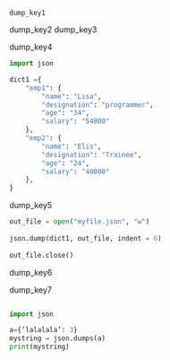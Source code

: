 ```ngMeta
dump_key1
```

dump_key2
dump_key3


dump_key4

    
```python
import json

dict1 ={
    "emp1": {
        "name": "Lisa",
        "designation": "programmer",
        "age": "34",
        "salary": "54000"
    },
    "emp2": {
        "name": "Elis",
        "designation": "Trainee",
        "age": "24",
        "salary": "40000"
    },
}
```
  
dump_key5


```python
out_file = open("myfile.json", "w")
  
json.dump(dict1, out_file, indent = 6)
  
out_file.close()
```
dump_key6


dump_key7


```python

import json

a={‘lalalala’: 3}
mystring = json.dumps(a)
print(mystring)

```
